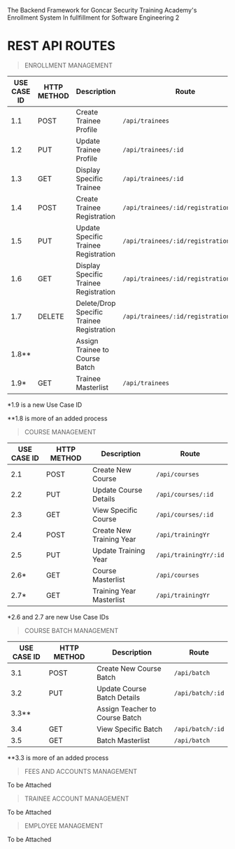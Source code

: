 The Backend Framework for Goncar Security Training Academy's Enrollment System In fullfillment for Software Engineering 2


# **REST API ROUTES**

>ENROLLMENT MANAGEMENT

| USE CASE ID | HTTP METHOD | Description | Route |
| ------------| ----------- | ----------- |----------|
| 1.1 | POST | Create Trainee Profile | ```/api/trainees```
| 1.2 | PUT | Update Trainee Profile | ```/api/trainees/:id```
| 1.3 | GET | Display Specific Trainee | ```/api/trainees/:id```
| 1.4 | POST | Create Trainee Registration | ```/api/trainees/:id/registration/```
| 1.5 | PUT | Update Specific Trainee Registration | ```/api/trainees/:id/registration/:id/```
| 1.6 | GET | Display Specific Trainee Registration | ```/api/trainees/:id/registration/:id```
| 1.7 | DELETE | Delete/Drop Specific Trainee Registration | ```/api/trainees/:id/registration/:id```
| 1.8** |  | Assign Trainee to Course Batch | 
| 1.9* | GET | Trainee Masterlist  |```/api/trainees```

*1.9 is a new Use Case ID

**1.8 is more of an added process


>COURSE MANAGEMENT

| USE CASE ID | HTTP METHOD | Description | Route |
| ------------| ----------- | ----------- |----------|
| 2.1 | POST | Create New Course |```/api/courses```  |
| 2.2 | PUT | Update Course Details |```/api/courses/:id``` |
| 2.3 | GET | View Specific Course |```/api/courses/:id``` |
| 2.4 | POST | Create New Training Year |```/api/trainingYr```  |
| 2.5 | PUT | Update Training Year |```/api/trainingYr/:id```  |
| 2.6* | GET | Course Masterlist |```/api/courses```|
| 2.7* | GET | Training Year Masterlist |```/api/trainingYr```|

*2.6 and 2.7 are new Use Case IDs

>COURSE BATCH MANAGEMENT

| USE CASE ID | HTTP METHOD | Description | Route |
| ------------| ----------- | ----------- |----------|
| 3.1 | POST | Create New Course Batch |```/api/batch```  |
| 3.2 | PUT | Update Course Batch Details |```/api/batch/:id```|
| 3.3** |  | Assign Teacher to Course Batch | |
| 3.4 | GET | View Specific Batch |```/api/batch/:id```  |
|3.5 | GET | Batch Masterlist |```/api/batch```  |

**3.3 is more of an added process

>FEES AND ACCOUNTS MANAGEMENT

To be Attached

>TRAINEE ACCOUNT MANAGEMENT

To be Attached

>EMPLOYEE MANAGEMENT 

To be Attached